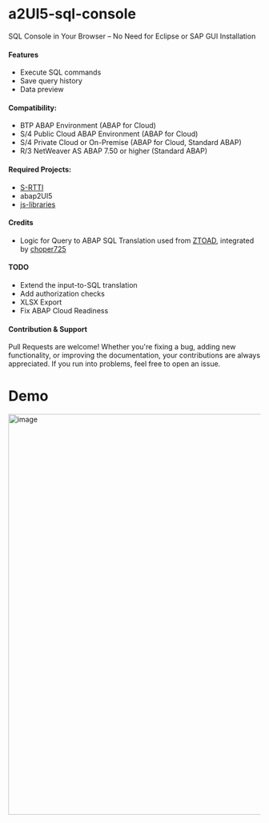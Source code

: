 # a2UI5-sql-console
SQL Console in Your Browser – No Need for Eclipse or SAP GUI Installation

#### Features
* Execute SQL commands
* Save query history
* Data preview

#### Compatibility:
* BTP ABAP Environment (ABAP for Cloud)
* S/4 Public Cloud ABAP Environment (ABAP for Cloud)
* S/4 Private Cloud or On-Premise (ABAP for Cloud, Standard ABAP)
* R/3 NetWeaver AS ABAP 7.50 or higher (Standard ABAP)

#### Required Projects:
* [S-RTTI](https://github.com/sandraros/S-RTTI)
* abap2UI5
* [js-libraries](https://github.com/abap2UI5-addons/js-libraries)

#### Credits
* Logic for Query to ABAP SQL Translation used from [ZTOAD](https://github.com/marianfoo/ztoad), integrated by [choper725](https://github.com/choper725)

#### TODO
* Extend the input-to-SQL translation
* Add authorization checks
* XLSX Export
* Fix ABAP Cloud Readiness

#### Contribution & Support
Pull Requests are welcome! Whether you're fixing a bug, adding new functionality, or improving the documentation, your contributions are always appreciated. If you run into problems, feel free to open an issue.

# Demo
<img width="800" alt="image" src="https://github.com/abap2UI5-apps/sql-console/assets/102328295/0be2bb38-d68a-475c-910a-b341757e5862">




